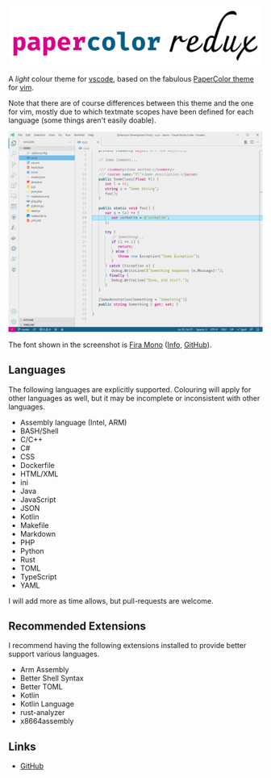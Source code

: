 ![heading](https://github.com/mrworkman/papercolor-vscode-redux/raw/main/images/heading.png)


A _light_ colour theme for [vscode](https://code.visualstudio.com/), based on
the fabulous [PaperColor theme](https://github.com/NLKNguyen/papercolor-theme)
for [vim](https://www.vim.org/). 

Note that there are of course differences between this theme and the one for
vim, mostly due to which textmate scopes have been defined for each language
(some things aren't easily doable).

![screenshot.png](https://github.com/mrworkman/papercolor-vscode-redux/raw/main/images/screenshot.png)

The font shown in the screenshot is [Fira Mono](https://fonts.google.com/specimen/Fira+Mono) ([Info](https://mozilla.github.io/Fira/), [GitHub](https://github.com/mozilla/Fira)).


## Languages

The following languages are explicitly supported. Colouring will apply for other
languages as well, but it may be incomplete or inconsistent with other
languages.

- Assembly language (Intel, ARM)
- BASH/Shell
- C/C++
- C#
- CSS
- Dockerfile
- HTML/XML
- ini
- Java
- JavaScript
- JSON
- Kotlin
- Makefile
- Markdown
- PHP
- Python
- Rust
- TOML
- TypeScript
- YAML

I will add more as time allows, but pull-requests are welcome.

## Recommended Extensions

I recommend having the following extensions installed to provide better support
various languages.

- Arm Assembly
- Better Shell Syntax
- Better TOML
- Kotlin
- Kotlin Language
- rust-analyzer
- x8664assembly

## Links
* [GitHub](https://github.com/mrworkman/papercolor-vscode-redux)


